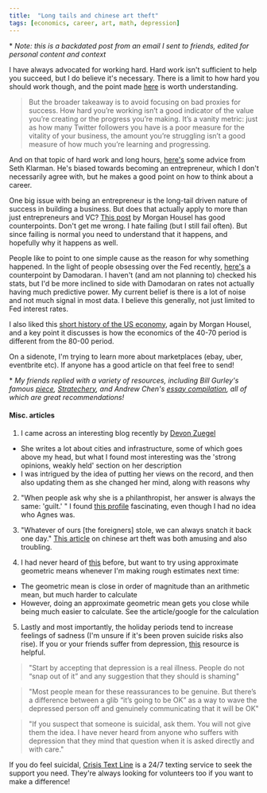```yaml
---
title:  "Long tails and chinese art theft"
tags: [economics, career, art, math, depression]
---
```


\* *Note: this is a backdated post from an email I sent to friends, edited for personal content and context*

I have always advocated for working hard. Hard work isn't sufficient to help you succeed, but I do believe it's necessary. There is a limit to how hard you should work though, and the point made [here](https://www.nateliason.com/blog/struggle-porn "struggle porn")
 is worth understanding.

> But the broader takeaway is to avoid focusing on bad proxies for success. How hard you’re working isn’t a good indicator of the value you’re creating or the progress you’re making. It’s a vanity metric: just as how many Twitter followers you have is a poor measure for the vitality of your business, the amount you’re struggling isn’t a good measure of how much you’re learning and progressing.

And on that topic of hard work and long hours, [here's](https://community.intelligentfanatics.com/t/seth-klarmans-career-advice/1468 "Klarman advice") some advice from Seth Klarman. He's biased towards becoming an entrepreneur, which I don't necessarily agree with, but he makes a good point on how to think about a career. 

One big issue with being an entrepreneur is the long-tail driven nature of success in building a business. But does that actually apply to more than just entrepreneurs and VC? [This post](https://www.collaborativefund.com/blog/tails-you-win/ "tails you win") by Morgan Housel has good counterpoints. Don't get me wrong. I hate failing (but I still fail often). But since failing is normal you need to understand that it happens, and hopefully why it happens as well. 

People like to point to one simple cause as the reason for why something happened. In the light of people obsessing over the Fed recently, [here's](http://aswathdamodaran.blogspot.com/2018/12/is-there-signal-in-noise-yield-curves.html "signal vs noise") a counterpoint by Damodaran. I haven't (and am not planning to) checked his stats, but I'd be more inclined to side with Damodaran on rates not actually having much predictive power. My current belief is there is a lot of noise and not much signal in most data. I believe this generally, not just limited to Fed interest rates.

I also liked this [short history of the US economy](https://www.collaborativefund.com/blog/how-this-all-happened/ "US economy history"), again by Morgan Housel, and a key point it discusses is how the economics of the 40-70 period is different from the 80-00 period. 

On a sidenote, I'm trying to learn more about marketplaces (ebay, uber, eventbrite etc). If anyone has a good article on that feel free to send! 

\* *My friends replied with a variety of resources, including Bill Gurley's famous [piece](http://abovethecrowd.com/2012/11/13/all-markets-are-not-created-equal-10-factors-to-consider-when-evaluating-digital-marketplaces/ "Bill Gurley"), [Stratechery](https://stratechery.com/ "Stratechery"), and Andrew Chen's [essay compilation](https://andrewchen.co/marketplace-startups-best-essays/ "Andrew Chen"), all of which are great recommendations!*

#### Misc. articles
1. I came across an interesting blog recently by [Devon Zuegel](https://devonzuegel.com/page/about-me "Devon Zuegel")
  * She writes a lot about cities and infrastructure, some of which goes above my head, but what I found most interesting was the 'strong opinions, weakly held' section on her description
  * I was intrigued by the idea of putting her views on the record, and then also updating them as she changed her mind, along with reasons why

2. "When people ask why she is a philanthropist, her answer is always the same: 'guilt.' " I found [this profile](https://www.nytimes.com/2018/11/03/style/agnes-gund-philanthropy.html "Agnes Gund") fascinating, even though I had no idea who Agnes was.

3. "Whatever of ours \[the foreigners\] stole, we can always snatch it back one day." [This article](https://www.gq.com/story/the-great-chinese-art-heist "chinese art theft") on chinese art theft was both amusing and also troubling.  

4. I had never heard of [this](https://aperiodical.com/2018/02/approaching-fermi-problems-with-the-approximate-geometric-mean/ "AGM") before, but want to try using approximate geometric means whenever I'm making rough estimates next time: 
  * The geometric mean is close in order of magnitude than an arithmetic mean, but much harder to calculate
  * However, doing an approximate geometric mean gets you close while being much easier to calculate. See the article/google for the calculation

5. Lastly and most importantly, the holiday periods tend to increase feelings of sadness (I'm unsure if it's been proven suicide risks also rise). If you or your friends suffer from depression, [this](https://www.wsj.com/articles/how-can-you-help-someone-who-is-depressed-1543242613 "WSJ depression") resource is helpful. 
> "Start by accepting that depression is a real illness. People do not “snap out of it” and any suggestion that they should is shaming"

> "Most people mean for these reassurances to be genuine. But there’s a difference between a glib “it’s going to be OK” as a way to wave the depressed person off and genuinely communicating that it will be OK"

> "If you suspect that someone is suicidal, ask them. You will not give them the idea. I have never heard from anyone who suffers with depression that they mind that question when it is asked directly and with care."

If you do feel suicidal, [Crisis Text Line](https://www.crisistextline.org/ "CTL") is a 24/7 texting service to seek the support you need. They're always looking for volunteers too if you want to make a difference!
